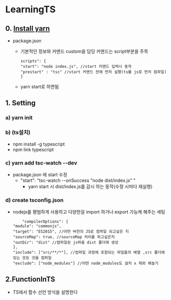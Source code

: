# LearningTS

## 0.   [Install yarn](https://hello-bryan.tistory.com/94)   
-   package.json
    -   기본적인 정보와 커멘드 custom을 담당 커멘드는 script부분을 주목


            scripts": {
            "start": "node index.js", //start 커맨드 입력시 동작
            "prestart" : "tsc" //start 커맨드 전에 먼저 실행(ts를 js로 먼저 컴파일)
            }
    -   yarn start로 하면됨
##  1.  Setting

### a) yarn init
### b) (ts설치)
-   npm install -g typescript
-   npm link typescript
### c) yarn add tsc-watch --dev
-   package.json 에 start 수정
    -   "start": "tsc-watch --onSuccess \"node dist/index.js\" "
        -  yarn start 시 dist/index.js를 감시 하는 동작(수정 시마다 재실행)
### d) create tsconfig.json

-   nodejs를 평범하게 사용하고 다양한걸 import 하거나 export 가능케 해주는 세팅
        
            "compilerOptions": {
        "module": "commonjs", 
        "target": "ES2015", //어떤 버전의 JS로 컴파일 되고싶은 지
        "sourceMap": true, //sourceMap 처리를 하고싶은지
        "outDir": "dist" //컴파일된 js파을 dist 폴더에 생성
        },
        "include": ["src/**/*"], //컴파일 과정에 포함되는 파일들의 배열 ,src 폴더에 있는 모든 것을 컴파일
        "exclude": ["node_modules"] //어떤 node_modules도 설치 x 제외 해놓기

## 2.FunctionInTS
-   TS에서 함수 선언 방식을 설명한다